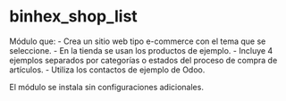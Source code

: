 # binhex_shop_list
Módulo que: 
    - Crea un sitio web tipo e-commerce con el tema que se seleccione.
    - En la tienda se usan los productos de ejemplo.
    - Incluye 4 ejemplos separados por categorías o estados del proceso de compra de artículos.
    - Utiliza los contactos de ejemplo de Odoo.

El módulo se instala sin configuraciones adicionales.